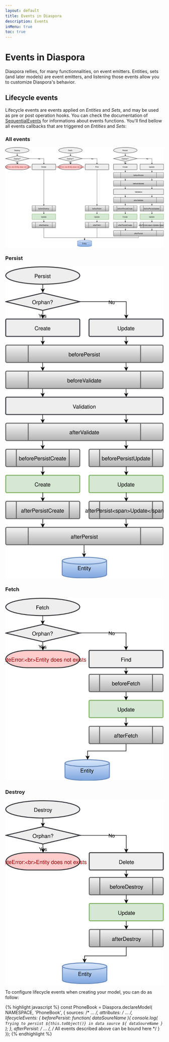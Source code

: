```yaml
---
layout: default
title: Events in Diaspora
description: Events
inMenu: true
toc: true
---
```


# Events in Diaspora

Diaspora rellies, for many functionnalities, on event emitters. Entities, sets (and later models) are event emitters, and listening those events allow you to customize Diaspora's behavior.

## Lifecycle events

Lifecycle events are events applied on *Entities* and *Sets*, and may be used as pre or post operation hooks. You can check the documentation of [SequentialEvents](https://gerkindev.github.io/SequentialEvent.js/) for informations about events functions. You'll find bellow all events callbacks that are triggered on *Entities* and *Sets*:

<div class="tabs">
<div class="tab" data-ref="all-events">

### All events

![All events](assets/images/lifecycle_events_all.svg)

</div>
<div class="tab" data-ref="persist">

### Persist

![Persist](assets/images/lifecycle_events_persist.svg)

</div>
<div class="tab" data-ref="fetch">

### Fetch

![Fetch](assets/images/lifecycle_events_fetch.svg)

</div>
<div class="tab" data-ref="destroy">

### Destroy

![Destroy](assets/images/lifecycle_events_destroy.svg)

</div>
</div>

To configure lifecycle events when creating your model, you can do as follow:

{% highlight javascript %}
const PhoneBook = Diaspora.declareModel( NAMESPACE, 'PhoneBook', {
	sources:         /* ... */,
	attributes:      /* ... */,
	lifecycleEvents: {
		beforePersist: function( dataSoureName ){
			console.log( `Trying to persist ${this.toObject()} in data source ${ dataSoureName }` );
		},
		afterPersist:  /* ... */,
		/* All events described above can be bound here */
	}
});
{% endhighlight %}